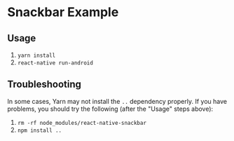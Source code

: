 # Snackbar Example

## Usage

1. `yarn install`
2. `react-native run-android`

## Troubleshooting

In some cases, Yarn may not install the `..` dependency properly.
If you have problems, you should try the following (after the "Usage" steps above):

1. `rm -rf node_modules/react-native-snackbar`
2. `npm install ..`

